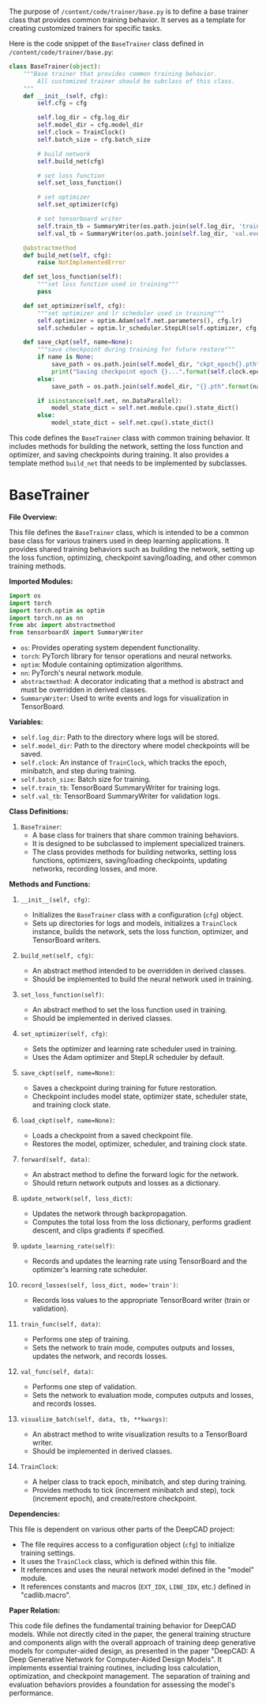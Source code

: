 The purpose of `/content/code/trainer/base.py` is to define a base trainer class that provides common training behavior. It serves as a template for creating customized trainers for specific tasks.

Here is the code snippet of the `BaseTrainer` class defined in `/content/code/trainer/base.py`:

```python
class BaseTrainer(object):
    """Base trainer that provides common training behavior.
        All customized trainer should be subclass of this class.
    """
    def __init__(self, cfg):
        self.cfg = cfg

        self.log_dir = cfg.log_dir
        self.model_dir = cfg.model_dir
        self.clock = TrainClock()
        self.batch_size = cfg.batch_size

        # build network
        self.build_net(cfg)

        # set loss function
        self.set_loss_function()

        # set optimizer
        self.set_optimizer(cfg)

        # set tensorboard writer
        self.train_tb = SummaryWriter(os.path.join(self.log_dir, 'train.events'))
        self.val_tb = SummaryWriter(os.path.join(self.log_dir, 'val.events'))

    @abstractmethod
    def build_net(self, cfg):
        raise NotImplementedError

    def set_loss_function(self):
        """set loss function used in training"""
        pass

    def set_optimizer(self, cfg):
        """set optimizer and lr scheduler used in training"""
        self.optimizer = optim.Adam(self.net.parameters(), cfg.lr)
        self.scheduler = optim.lr_scheduler.StepLR(self.optimizer, cfg.lr_step_size)

    def save_ckpt(self, name=None):
        """save checkpoint during training for future restore"""
        if name is None:
            save_path = os.path.join(self.model_dir, "ckpt_epoch{}.pth".format(self.clock.epoch))
            print("Saving checkpoint epoch {}...".format(self.clock.epoch))
        else:
            save_path = os.path.join(self.model_dir, "{}.pth".format(name))

        if isinstance(self.net, nn.DataParallel):
            model_state_dict = self.net.module.cpu().state_dict()
        else:
            model_state_dict = self.net.cpu().state_dict()
```

This code defines the `BaseTrainer` class with common training behavior. It includes methods for building the network, setting the loss function and optimizer, and saving checkpoints during training. It also provides a template method `build_net` that needs to be implemented by subclasses.

# BaseTrainer
**File Overview:**

This file defines the `BaseTrainer` class, which is intended to be a common base class for various trainers used in deep learning applications. It provides shared training behaviors such as building the network, setting up the loss function, optimizing, checkpoint saving/loading, and other common training methods.

**Imported Modules:**
```python
import os
import torch
import torch.optim as optim
import torch.nn as nn
from abc import abstractmethod
from tensorboardX import SummaryWriter
```
- `os`: Provides operating system dependent functionality.
- `torch`: PyTorch library for tensor operations and neural networks.
- `optim`: Module containing optimization algorithms.
- `nn`: PyTorch's neural network module.
- `abstractmethod`: A decorator indicating that a method is abstract and must be overridden in derived classes.
- `SummaryWriter`: Used to write events and logs for visualization in TensorBoard.

**Variables:**
- `self.log_dir`: Path to the directory where logs will be stored.
- `self.model_dir`: Path to the directory where model checkpoints will be saved.
- `self.clock`: An instance of `TrainClock`, which tracks the epoch, minibatch, and step during training.
- `self.batch_size`: Batch size for training.
- `self.train_tb`: TensorBoard SummaryWriter for training logs.
- `self.val_tb`: TensorBoard SummaryWriter for validation logs.

**Class Definitions:**

1. `BaseTrainer`:
    - A base class for trainers that share common training behaviors.
    - It is designed to be subclassed to implement specialized trainers.
    - The class provides methods for building networks, setting loss functions, optimizers, saving/loading checkpoints, updating networks, recording losses, and more.

**Methods and Functions:**

1. `__init__(self, cfg)`:
    - Initializes the `BaseTrainer` class with a configuration (`cfg`) object.
    - Sets up directories for logs and models, initializes a `TrainClock` instance, builds the network, sets the loss function, optimizer, and TensorBoard writers.

2. `build_net(self, cfg)`:
    - An abstract method intended to be overridden in derived classes.
    - Should be implemented to build the neural network used in training.

3. `set_loss_function(self)`:
    - An abstract method to set the loss function used in training.
    - Should be implemented in derived classes.

4. `set_optimizer(self, cfg)`:
    - Sets the optimizer and learning rate scheduler used in training.
    - Uses the Adam optimizer and StepLR scheduler by default.

5. `save_ckpt(self, name=None)`:
    - Saves a checkpoint during training for future restoration.
    - Checkpoint includes model state, optimizer state, scheduler state, and training clock state.

6. `load_ckpt(self, name=None)`:
    - Loads a checkpoint from a saved checkpoint file.
    - Restores the model, optimizer, scheduler, and training clock state.

7. `forward(self, data)`:
    - An abstract method to define the forward logic for the network.
    - Should return network outputs and losses as a dictionary.

8. `update_network(self, loss_dict)`:
    - Updates the network through backpropagation.
    - Computes the total loss from the loss dictionary, performs gradient descent, and clips gradients if specified.

9. `update_learning_rate(self)`:
    - Records and updates the learning rate using TensorBoard and the optimizer's learning rate scheduler.

10. `record_losses(self, loss_dict, mode='train')`:
    - Records loss values to the appropriate TensorBoard writer (train or validation).

11. `train_func(self, data)`:
    - Performs one step of training.
    - Sets the network to train mode, computes outputs and losses, updates the network, and records losses.

12. `val_func(self, data)`:
    - Performs one step of validation.
    - Sets the network to evaluation mode, computes outputs and losses, and records losses.

13. `visualize_batch(self, data, tb, **kwargs)`:
    - An abstract method to write visualization results to a TensorBoard writer.
    - Should be implemented in derived classes.

14. `TrainClock`:
    - A helper class to track epoch, minibatch, and step during training.
    - Provides methods to tick (increment minibatch and step), tock (increment epoch), and create/restore checkpoint.

**Dependencies:**

This file is dependent on various other parts of the DeepCAD project:
- The file requires access to a configuration object (`cfg`) to initialize training settings.
- It uses the `TrainClock` class, which is defined within this file.
- It references and uses the neural network model defined in the "model" module.
- It references constants and macros (`EXT_IDX`, `LINE_IDX`, etc.) defined in "cadlib.macro".

**Paper Relation:**

This code file defines the fundamental training behavior for DeepCAD models. While not directly cited in the paper, the general training structure and components align with the overall approach of training deep generative models for computer-aided design, as presented in the paper "DeepCAD: A Deep Generative Network for Computer-Aided Design Models". It implements essential training routines, including loss calculation, optimization, and checkpoint management. The separation of training and evaluation behaviors provides a foundation for assessing the model's performance.
